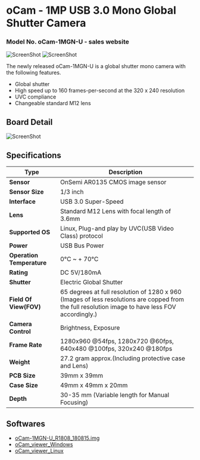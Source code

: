 # oCam - 1MP USB 3.0 Mono Global Shutter Camera
### Model No. oCam-1MGN-U - sales website

![ScreenShot](../../images/oCam-1MGN-U.png)
![ScreenShot](../../images/oCam-2WRS-U_tripod.png)

The newly released oCam-1MGN-U is a global shutter mono camera with the following features.
* Global shutter
* High speed up to 160 frames-per-second at the 320 x 240 resolution
* UVC compliance
* Changeable standard M12 lens

## Board Detail
![ScreenShot](../../images/oCam-1MGN-U_Layout_180620.png)


## Specifications
Type | Description |
------|------|
**Sensor** | OnSemi AR0135 CMOS image sensor |
**Sensor Size** | 1/3 inch |
**Interface** | USB 3.0 Super-Speed |
**Lens** | Standard M12 Lens with focal length of 3.6mm | 
**Supported OS** | Linux, Plug-and play by UVC(USB Video Class) protocol | 
**Power** | USB Bus Power | 
**Operation Temperature** | 0°C ~ + 70°C |
**Rating** | DC 5V/180mA |
**Shutter** | Electric Global Shutter |
**Field Of View(FOV)** | 65 degrees at full resolution of 1280 x 960 (Images of less resolutions are copped from the full resolution image to have less FOV accordingly.) |
**Camera Control** | Brightness, Exposure | 
**Frame Rate** | 1280x960 @54fps, 1280x720 @60fps, 640x480 @100fps, 320x240 @180fps | 
**Weight** | 27.2 gram approx.(Including protective case and Lens) | 
**PCB Size** | 39mm x 39mm | 
**Case Size** | 49mm x 49mm x 20mm |
**Depth** | 30-35 mm (Variable length for Manual Focusing) |

## Softwares
* [oCam-1MGN-U_R1808_180815.img](../../Firmware)
* [oCam_viewer_Windows](../../Software/oCam-viewer_Win)
* [oCam_viewer_Linux](../../Software/oCam_viewer_Linux)
